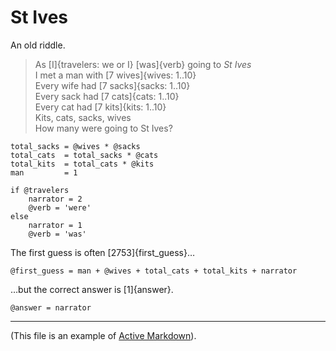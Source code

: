 # St Ives

An old riddle.

> As [I]{travelers: we or I} [was]{verb} going to *St Ives*  
> I met a man with [7 wives]{wives: 1..10}  
> Every wife had [7 sacks]{sacks: 1..10}  
> Every sack had [7 cats]{cats: 1..10}  
> Every cat had [7 kits]{kits: 1..10}  
> Kits, cats, sacks, wives  
> How many were going to St Ives?

    total_sacks = @wives * @sacks
    total_cats  = total_sacks * @cats
    total_kits  = total_cats * @kits
    man         = 1

    if @travelers
        narrator = 2
        @verb = 'were'
    else
        narrator = 1
        @verb = 'was'

The first guess is often [2753]{first_guess}…

    @first_guess = man + @wives + total_cats + total_kits + narrator

…but the correct answer is [1]{answer}.

    @answer = narrator

- - -

(This file is an example of [Active Markdown](http://activemarkdown.org)).
